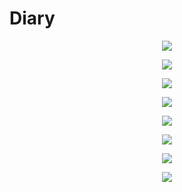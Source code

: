 # Diary

<p align="center">
  <img src="https://user-images.githubusercontent.com/51067267/80912951-b5465280-8d7b-11ea-8468-51aa6888f964.png">
</p>
<p align="center">
  <img src="https://user-images.githubusercontent.com/51067267/80912959-bd9e8d80-8d7b-11ea-8043-e0017a542e49.png">
</p>
<p align="center">
  <img src="https://user-images.githubusercontent.com/51067267/80912960-c000e780-8d7b-11ea-8b94-9dac788196a1.png">
</p>
<p align="center">
  <img src="https://user-images.githubusercontent.com/51067267/80912962-c3946e80-8d7b-11ea-84bb-baac7cc5a849.png">
</p>
<p align="center">
  <img src="https://user-images.githubusercontent.com/51067267/80912963-c55e3200-8d7b-11ea-982c-5ffe6a0fb75a.png">
</p>
<p align="center">
  <img src="https://user-images.githubusercontent.com/51067267/80912969-d27b2100-8d7b-11ea-9e64-bec0f1b85948.png">
</p>
<p align="center">
  <img src="https://user-images.githubusercontent.com/51067267/80912972-d4dd7b00-8d7b-11ea-9ca2-d88cf58c2f99.png">
</p>
<p align="center">
  <img src="https://user-images.githubusercontent.com/51067267/80912976-d9099880-8d7b-11ea-9463-f3920b76df8e.png">
</p>


